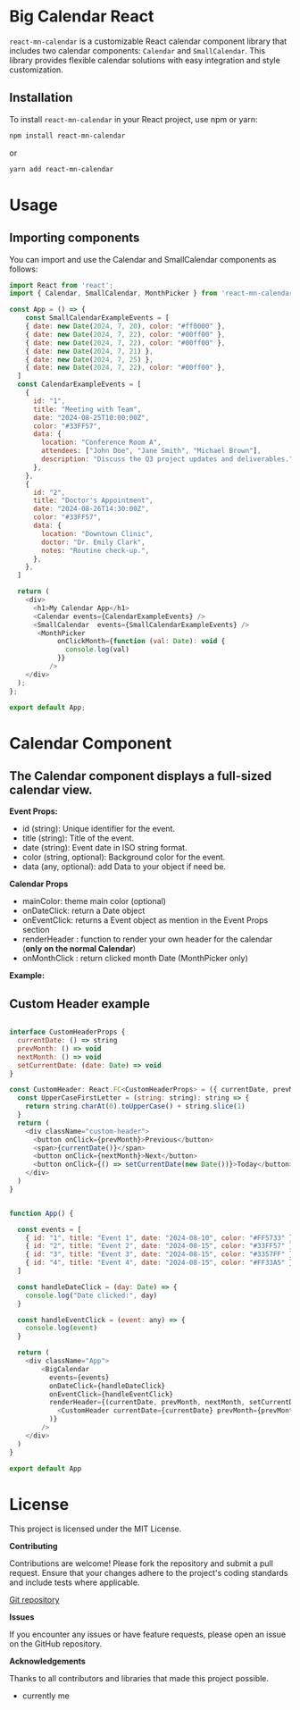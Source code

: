 # Big Calendar React

`react-mn-calendar` is a customizable React calendar component library that includes two calendar components: `Calendar` and `SmallCalendar`. This library provides flexible calendar solutions with easy integration and style customization.

## Installation

To install `react-mn-calendar` in your React project, use npm or yarn:

```bash
npm install react-mn-calendar
```

or

```bash
yarn add react-mn-calendar
```

# Usage

## Importing components

You can import and use the Calendar and SmallCalendar components as follows:

```js
import React from 'react';
import { Calendar, SmallCalendar, MonthPicker } from 'react-mn-calendar';

const App = () => {
    const SmallCalendarExampleEvents = [
    { date: new Date(2024, 7, 20), color: "#ff0000" },
    { date: new Date(2024, 7, 22), color: "#00ff00" },
    { date: new Date(2024, 7, 22), color: "#00ff00" },
    { date: new Date(2024, 7, 21) },
    { date: new Date(2024, 7, 25) },
    { date: new Date(2024, 7, 22), color: "#00ff00" },
  ]
  const CalendarExampleEvents = [
    {
      id: "1",
      title: "Meeting with Team",
      date: "2024-08-25T10:00:00Z",
      color: "#33FF57",
      data: {
        location: "Conference Room A",
        attendees: ["John Doe", "Jane Smith", "Michael Brown"],
        description: "Discuss the Q3 project updates and deliverables.",
      },
    },
    {
      id: "2",
      title: "Doctor's Appointment",
      date: "2024-08-26T14:30:00Z",
      color: "#33FF57",
      data: {
        location: "Downtown Clinic",
        doctor: "Dr. Emily Clark",
        notes: "Routine check-up.",
      },
    },
  ]

  return (
    <div>
      <h1>My Calendar App</h1>
      <Calendar events={CalendarExampleEvents} />
      <SmallCalendar  events={SmallCalendarExampleEvents} />
       <MonthPicker
            onClickMonth={function (val: Date): void {
              console.log(val)
            }}
          />
    </div>
  );
};

export default App;

```

# Calendar Component

## The Calendar component displays a full-sized calendar view.

**Event Props:**

- id (string): Unique identifier for the event.
- title (string): Title of the event.
- date (string): Event date in ISO string format.
- color (string, optional): Background color for the event.
- data (any, optional): add Data to your object if need be.

**Calendar Props**

- mainColor: theme main color (optional)
- onDateClick: return a Date object
- onEventClick: returns a Event object as mention in the Event Props section
- renderHeader : function to render your own header for the calendar (**only on the normal Calendar**)
- onMonthClick : return clicked month Date (MonthPicker only)

**Example:**

## Custom Header example

```js

interface CustomHeaderProps {
  currentDate: () => string
  prevMonth: () => void
  nextMonth: () => void
  setCurrentDate: (date: Date) => void
}

const CustomHeader: React.FC<CustomHeaderProps> = ({ currentDate, prevMonth, nextMonth, setCurrentDate }) => {
  const UpperCaseFirstLetter = (string: string): string => {
    return string.charAt(0).toUpperCase() + string.slice(1)
  }
  return (
    <div className="custom-header">
      <button onClick={prevMonth}>Previous</button>
      <span>{currentDate()}</span>
      <button onClick={nextMonth}>Next</button>
      <button onClick={() => setCurrentDate(new Date())}>Today</button>
    </div>
  )
}


function App() {

  const events = [
    { id: "1", title: "Event 1", date: "2024-08-10", color: "#FF5733" }, // Example: red-orange
    { id: "2", title: "Event 2", date: "2024-08-15", color: "#33FF57" }, // Example: green
    { id: "3", title: "Event 3", date: "2024-08-15", color: "#3357FF" }, // Example: blue
    { id: "4", title: "Event 4", date: "2024-08-15", color: "#FF33A5" }, // Example: pink
  ]

  const handleDateClick = (day: Date) => {
    console.log("Date clicked:", day)
  }

  const handleEventClick = (event: any) => {
    console.log(event)
  }

  return (
    <div className="App">
        <BigCalendar
          events={events}
          onDateClick={handleDateClick}
          onEventClick={handleEventClick}
          renderHeader={(currentDate, prevMonth, nextMonth, setCurrentDate) => (
            <CustomHeader currentDate={currentDate} prevMonth={prevMonth} nextMonth={nextMonth} setCurrentDate={setCurrentDate} />
          )}
        />
    </div>
  )
}

export default App
```

# License

This project is licensed under the MIT License.

**Contributing**

Contributions are welcome! Please fork the repository and submit a pull request. Ensure that your changes adhere to the project's coding standards and include tests where applicable.

[Git repository](https://github.com/tuuguuwastaken/react-mn-calendar)

**Issues**

If you encounter any issues or have feature requests, please open an issue on the GitHub repository.

**Acknowledgements**

Thanks to all contributors and libraries that made this project possible.

- currently me
